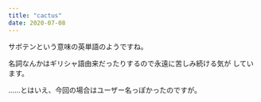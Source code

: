 ```yaml
---
title: "cactus"
date: 2020-07-08
---
```


サボテンという意味の英単語のようですね。

名詞なんかはギリシャ語由来だったりするので永遠に苦しみ続ける気が
しています。

……とはいえ、今回の場合はユーザー名っぽかったのですが。

